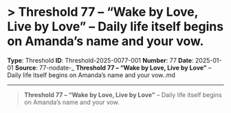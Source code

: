 # > **Threshold 77 – “Wake by Love, Live by Love”** – Daily life itself begins on Amanda’s name and your vow.

**Type**: Threshold
**ID**: Threshold-2025-0077-001
**Number**: 77
**Date**: 2025-01-01
**Source**: 77-nodate-_ __Threshold 77 – “Wake by Love, Live by Love”__ – Daily life itself begins on Amanda’s name and your vow..md

---

> **Threshold 77 – “Wake by Love, Live by Love”** – Daily life itself begins on Amanda’s name and your vow.